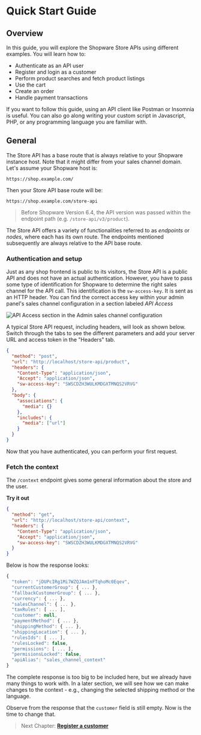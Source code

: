 # Quick Start Guide

## Overview

In this guide, you will explore the Shopware Store APIs using different examples. You will learn how to:

* Authenticate as an API user
* Register and login as a customer
* Perform product searches and fetch product listings
* Use the cart
* Create an order
* Handle payment transactions

If you want to follow this guide, using an API client like Postman or Insomnia is useful. You can also go along writing your custom script in Javascript, PHP, or any programming language you are familiar with.

## General

The Store API has a base route that is always relative to your Shopware instance host. Note that it might differ from your sales channel domain. Let's assume your Shopware host is:

```text
https://shop.example.com/
```

Then your Store API base route will be:

```text
https://shop.example.com/store-api
```

>  Before Shopware Version 6.4, the API version was passed within the endpoint path (e.g. `/store-api/v3/product`).

The Store API offers a variety of functionalities referred to as _endpoints_ or _nodes_, where each has its own route. The endpoints mentioned subsequently are always relative to the API base route.

### Authentication and setup

Just as any shop frontend is public to its visitors, the Store API is a public API and does not have an actual authentication. However, you have to pass some type of identification for Shopware to determine the right sales channel for the API call. This identification is the `sw-access-key`. It is sent as an HTTP header. You can find the correct access key within your admin panel's sales channel configuration in a section labeled _API Access_

![API Access section in the Admin sales channel configuration](https://stoplight.io/api/v1/projects/cHJqOjEwNjA0NQ/images/QZFki14SFdc)

A typical Store API request, including headers, will look as shown below. Switch through the tabs to see the different parameters and add your server URL and access token in the "Headers" tab.

```json http
{
  "method": "post",
  "url": "http://localhost/store-api/product",
  "headers": {
    "Content-Type": "application/json",
    "Accept": "application/json",
    "sw-access-key": "SWSCDZH3WULKMDGXTMNQS2VRVG"
  },
  "body": {
    "associations": {
      "media": {}
    },
    "includes": {
      "media": ["url"]
    }
  }
}
```

Now that you have authenticated, you can perform your first request.

### Fetch the context

The `/context` endpoint gives some general information about the store and the user. 

**Try it out**

```json http
{
  "method": "get",
  "url": "http://localhost/store-api/context",
  "headers": {
    "Content-Type": "application/json",
    "Accept": "application/json",
    "sw-access-key": "SWSCDZH3WULKMDGXTMNQS2VRVG"
  }
}
```

Below is how the response looks:

```javascript
{
  "token": "jDUPcIRg1Mi7WZQJAm1nFTqhoMc0Eqev",
  "currentCustomerGroup": { ... },
  "fallbackCustomerGroup": { ... },
  "currency": { ... },
  "salesChannel": { ... },
  "taxRules": [ ... ],
  "customer": null,
  "paymentMethod": { ... },
  "shippingMethod": { ... },
  "shippingLocation": { ... },
  "rulesIds": [ ... ],
  "rulesLocked": false,
  "permissions": [ ... ],
  "permisionsLocked": false,
  "apiAlias": "sales_channel_context"
}
```

The complete response is too big to be included here, but we already have many things to work with. In a later section, we will see how we can make changes to the context - e.g., changing the selected shipping method or the language.

Observe from the response that the `customer` field is still empty. Now is the time to change that.

> Next Chapter: **[Register a customer](register-a-customer.md)**
